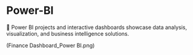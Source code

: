 # Power-BI
🍫 Power BI projects and interactive dashboards showcase data analysis, visualization, and business intelligence solutions.

(Finance Dashboard_Power BI.png)
